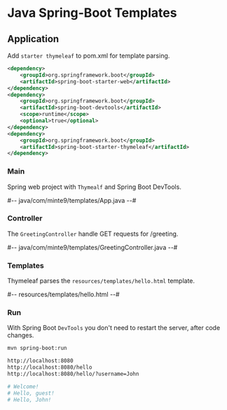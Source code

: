 # Java Spring-Boot Templates

## Application

Add `starter thymeleaf` to pom.xml for template parsing.

~~~xml
<dependency>
    <groupId>org.springframework.boot</groupId>
    <artifactId>spring-boot-starter-web</artifactId>
</dependency>
<dependency>
    <groupId>org.springframework.boot</groupId>
    <artifactId>spring-boot-devtools</artifactId>
    <scope>runtime</scope>
    <optional>true</optional>
</dependency>
<dependency>
    <groupId>org.springframework.boot</groupId>
    <artifactId>spring-boot-starter-thymeleaf</artifactId>
</dependency>
~~~

### Main

Spring web project with `Thymealf` and Spring Boot DevTools. 

#-- java/com/minte9/templates/App.java --#

### Controller

The `GreetingController` handle GET requests for /greeting.

#-- java/com/minte9/templates/GreetingController.java --#


### Templates

Thymeleaf parses the `resources/templates/hello.html` template.

#-- resources/templates/hello.html --#


### Run

With Spring Boot `DevTools` you don't need to restart the server, after code changes.

~~~sh
mvn spring-boot:run

http://localhost:8080
http://localhost:8080/hello
http://localhost:8080/hello/?username=John

# Welcome!
# Hello, guest!
# Hello, John!
~~~